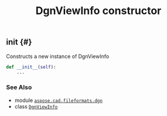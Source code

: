 ﻿---
title: DgnViewInfo constructor
second_title: Aspose.CAD for Python via .NET API References
description: 
type: docs
weight: 10
url: /aspose.cad.fileformats.dgn/dgnviewinfo/__init__/
is_root: false
---

## __init__ {#}

Constructs a new instance of DgnViewInfo



```python
def __init__(self):
    ...
```





### See Also
* module [`aspose.cad.fileformats.dgn`](../../)
* class [`DgnViewInfo`](/cad/python-net/aspose.cad.fileformats.dgn/dgnviewinfo)
